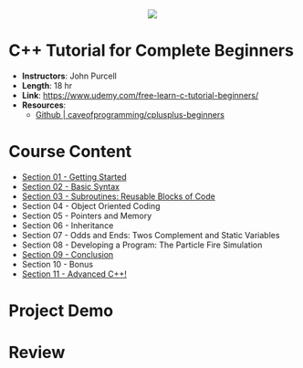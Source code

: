 <div align="center">
  <img src="https://i.imgur.com/QARYBlf.png">
</div>

# C++ Tutorial for Complete Beginners

- **Instructors**: John Purcell
- **Length**: 18 hr
- **Link**: https://www.udemy.com/free-learn-c-tutorial-beginners/
- **Resources**: 
  - [Github | caveofprogramming/cplusplus-beginners](https://github.com/caveofprogramming/cplusplus-beginners)

# Course Content

- [Section 01 - Getting Started](./Section%2001%20-%20Getting%20Started)
- [Section 02 - Basic Syntax](./Section%2002%20-%20Basic%20Syntax)
- [Section 03 - Subroutines: Reusable Blocks of Code](./Section%2003%20-%20Subroutines%2C%20Blocks%20of%20Code)
- Section 04 - Object Oriented Coding
- Section 05 - Pointers and Memory
- Section 06 - Inheritance
- Section 07 - Odds and Ends: Twos Complement and Static Variables
- Section 08 - Developing a Program: The Particle Fire Simulation
- [Section 09 - Conclusion](./Section%2009%20-%20Conclusion)
- Section 10 - Bonus
- [Section 11 - Advanced C++!](./Section%2011%20-%20Advanced%20C%2B%2B!)

# Project Demo

# Review
